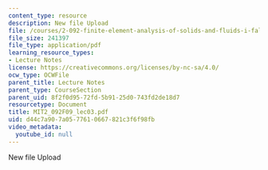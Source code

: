 ```yaml
---
content_type: resource
description: New file Upload
file: /courses/2-092-finite-element-analysis-of-solids-and-fluids-i-fall-2009/d44c7a907a0577610667821c3f6f98fb_MIT2_092F09_lec03.pdf
file_size: 241397
file_type: application/pdf
learning_resource_types:
- Lecture Notes
license: https://creativecommons.org/licenses/by-nc-sa/4.0/
ocw_type: OCWFile
parent_title: Lecture Notes
parent_type: CourseSection
parent_uid: 8f2f0d95-72fd-5b91-25d0-743fd2de18d7
resourcetype: Document
title: MIT2_092F09_lec03.pdf
uid: d44c7a90-7a05-7761-0667-821c3f6f98fb
video_metadata:
  youtube_id: null
---
```

New file Upload